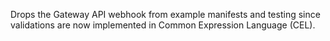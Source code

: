 Drops the Gateway API webhook from example manifests and testing since validations are now implemented in Common Expression Language (CEL).